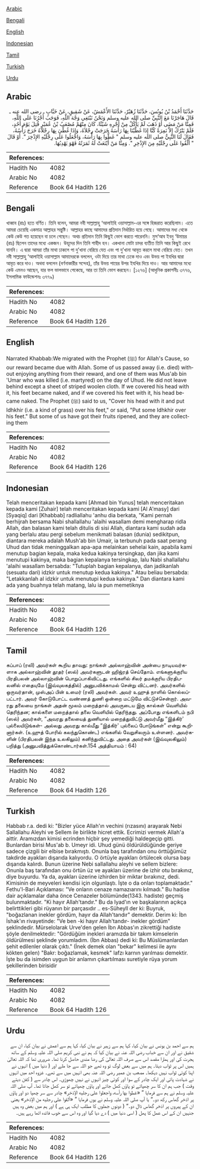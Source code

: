 [Arabic](#arabic)

[Bengali](#bengali)

[English](#english)

[Indonesian](#indonesian)

[Tamil](#tamil)

[Turkish](#turkish)

[Urdu](#urdu)

## Arabic


<div dir="rtl" lang="ar" style={{fontSize:'larger',backgroundColor:'#f8f9fa',padding:20}}>
حَدَّثَنَا أَحْمَدُ بْنُ يُونُسَ، حَدَّثَنَا زُهَيْرٌ، حَدَّثَنَا الأَعْمَشُ، عَنْ شَقِيقٍ، عَنْ خَبَّابٍ ـ رضى الله عنه ـ قَالَ هَاجَرْنَا مَعَ النَّبِيِّ صلى الله عليه وسلم وَنَحْنُ نَبْتَغِي وَجْهَ اللَّهِ، فَوَجَبَ أَجْرُنَا عَلَى اللَّهِ، فَمِنَّا مَنْ مَضَى أَوْ ذَهَبَ لَمْ يَأْكُلْ مِنْ أَجْرِهِ شَيْئًا، كَانَ مِنْهُمْ مُصْعَبُ بْنُ عُمَيْرٍ قُتِلَ يَوْمَ أُحُدٍ، فَلَمْ يَتْرُكْ إِلاَّ نَمِرَةً كُنَّا إِذَا غَطَّيْنَا بِهَا رَأْسَهُ خَرَجَتْ رِجْلاَهُ، وَإِذَا غُطِّيَ بِهَا رِجْلاَهُ خَرَجَ رَأْسُهُ، فَقَالَ لَنَا النَّبِيُّ صلى الله عليه وسلم ‏"‏ غَطُّوا بِهَا رَأْسَهُ، وَاجْعَلُوا عَلَى رِجْلَيْهِ الإِذْخِرَ ‏"‏‏.‏ أَوْ قَالَ ‏"‏ أَلْقُوا عَلَى رِجْلَيْهِ مِنَ الإِذْخِرِ ‏"‏‏.‏ وَمِنَّا مَنْ أَيْنَعَتْ لَهُ ثَمَرَتُهُ فَهْوَ يَهْدِبُهَا‏.‏
</div>
<div style={{backgroundColor:'#f8f9fa',padding:20, marginBottom: 10}}><table> <thead> <tr> <th>References:</th> <th></th> </tr> </thead> <tbody><tr><td>Hadith No</td><td>4082</td></tr><tr><td>Arabic No</td><td>4082</td></tr><tr><td>Reference</td><td>Book 64 Hadith 126</td></tr></tbody></table></div>

## Bengali


<div dir="ltr" lang="bn" style={{fontSize:'larger',backgroundColor:'#f8f9fa',padding:20}}>
খাব্বাব (রাঃ) হতে বর্ণিত। তিনি বলেন, আমরা নবী সাল্লাল্লাহু ‘আলাইহি ওয়াসাল্লাম-এর সঙ্গে হিজরাত করেছিলাম। এতে আমরা চেয়েছি একমাত্র আল্লাহর সন্তুষ্টি। আল্লাহর কাছে আমাদের প্রতিদান নির্ধারিত হয়ে গেছে। আমাদের মধ্য থেকে কেউ কেউ গত হয়েছেন বা চলে গেছেন। অথচ প্রতিদান তিনি কিছুই ভোগ করতে পারেননি। মুস‘আব ইবনু ‘উমায়র (রাঃ) ছিলেন তাদের মধ্যে একজন। উহূদের দিন তিনি শাহীদ হন। একখানা মোটা চাদর ব্যতীত তিনি আর কিছুই রেখে যাননি। এ দ্বারা আমরা তাঁর মাথা ঢাকলে পা দু’খানা বেরিয়ে যেত এবং পা দু’খানা আবৃত করলে মাথা বেরিয়ে যেত। তখন নবী সাল্লাল্লাহু ‘আলাইহি ওয়াসাল্লাম আমাদেরকে বললেন, ওটা দিয়ে তার মাথা ঢেকে দাও এবং উভয় পা ইযখির দ্বারা আবৃত করে দাও। অথবা বললেন (বর্ণনাকারীর সন্দেহ), তাঁর উভয় পায়ের উপর ইযখির দিয়ে দাও। আর আমাদের মধ্যে কেউ এমনও আছেন, যার ফল ভালভাবে পেকেছে, আর তা তিনি ভোগ করছেন। [১২৭৬] (আধুনিক প্রকাশনীঃ ৩৭৭৬, ইসলামিক ফাউন্ডেশনঃ ৩৭৭৯)
</div>
<div style={{backgroundColor:'#f8f9fa',padding:20, marginBottom: 10}}><table> <thead> <tr> <th>References:</th> <th></th> </tr> </thead> <tbody><tr><td>Hadith No</td><td>4082</td></tr><tr><td>Arabic No</td><td>4082</td></tr><tr><td>Reference</td><td>Book 64 Hadith 126</td></tr></tbody></table></div>

## English


<div dir="ltr" lang="en" style={{fontSize:'larger',backgroundColor:'#f8f9fa',padding:20}}>
Narrated Khabbab:We migrated with the Prophet (ﷺ) for Allah's Cause, so our reward became due with Allah. Some of us passed away (i.e. died) without enjoying anything from their reward, and one of them was Mus'ab bin 'Umar who was killed (i.e. martyred) on the day of Uhud. He did not leave behind except a sheet of striped woolen cloth. If we covered his head with it, his feet became naked, and if we covered his feet with it, his head became naked. The Prophet (ﷺ) said to us, "Cover his head with it and put Idhkhir (i.e. a kind of grass) over his feet," or said, "Put some Idhkhir over his feet." But some of us have got their fruits ripened, and they are collecting them
</div>
<div style={{backgroundColor:'#f8f9fa',padding:20, marginBottom: 10}}><table> <thead> <tr> <th>References:</th> <th></th> </tr> </thead> <tbody><tr><td>Hadith No</td><td>4082</td></tr><tr><td>Arabic No</td><td>4082</td></tr><tr><td>Reference</td><td>Book 64 Hadith 126</td></tr></tbody></table></div>

## Indonesian


<div dir="ltr" lang="id" style={{fontSize:'larger',backgroundColor:'#f8f9fa',padding:20}}>
Telah menceritakan kepada kami [Ahmad bin Yunus] telah menceritakan kepada kami [Zuhair] telah menceritakan kepada kami [Al A'masy] dari [Syaqiq] dari [Khabbab] radliallahu 'anhu dia berkata, "Kami pernah berhijrah bersama Nabi shallallahu 'alaihi wasallam demi mengharap ridla Allah, dan balasan kami telah ditulis di sisi Allah, diantara kami sudah ada yang berlalu atau pergi sebelum menikmati balasan (dunia) sedikitpun, diantara mereka adalah Mush'ab bin Umair, ia terbunuh pada saat perang Uhud dan tidak meninggalkan apa-apa melainkan sehelai kain, apabila kami menutup bagian kepala, maka kedua kakinya tersingkap, dan jika kami menutupi kakinya, maka bagian kepalanya tersingkap, lalu Nabi shallallahu 'alaihi wasallam bersabda: "Tutuplah bagian kepalanya, dan jadikanlah (sesuatu dari) idzkir untuk menutup kedua kakinya." Atau beliau bersabda: "Letakkanlah al idzkir untuk menutupi kedua kakinya." Dan diantara kami ada yang buahnya telah matang, lalu ia pun memetiknya
</div>
<div style={{backgroundColor:'#f8f9fa',padding:20, marginBottom: 10}}><table> <thead> <tr> <th>References:</th> <th></th> </tr> </thead> <tbody><tr><td>Hadith No</td><td>4082</td></tr><tr><td>Arabic No</td><td>4082</td></tr><tr><td>Reference</td><td>Book 64 Hadith 126</td></tr></tbody></table></div>

## Tamil


<div dir="ltr" lang="ta" style={{fontSize:'larger',backgroundColor:'#f8f9fa',padding:20}}>
கப்பாப் (ரலி) அவர்கள் கூறிய தாவது: நாங்கள் அல்லாஹ்வின் அன்பை நாடியவர்களாக அல்லாஹ்வின் தூதர் (ஸல்) அவர்களுடன் ஹிஜ்ரத் செய்தோம். எங்களுக்குரிய பிரதிபலன் அல்லாஹ்வின் பொறுப்பாகிவிட்டது. எங்களில் சிலர் தமக்குரிய பிரதிபலனில் எதையுமே (இவ்வுலகத்தில்) அனுபவிக்காமல் சென்று விட்டனர். அவர்களில் ஒருவர்தான், முஸ்அப் பின் உமைர் (ரலி) அவர்கள். அவர் உஹுத் நாளில் கொல்லப்பட்டார். அவர் கோடுபோட்ட வண்ணத் துணி ஒன்றை மட்டுமே விட்டுச்சென்றார். அவரது தலையை நாங்கள் அதன் மூலம் மறைத்தால் அவருடைய இரு கால்கள் வெளியில் தெரிந்தன; கால்களை மறைத்தால் தலை வெளியில் தெரிந்தது. அப்போது எங்களிடம் நபி (ஸல்) அவர்கள், “அவரது தலையைத் துணியால் மறைத்துவிட்டு அவர்மீது “இத்கிர்' புல்லையிடுங்கள்- அல்லது அவரது கால்மீது “இத்கிர்' புல்லைப் போடுங்கள்” என்று கூறினார்கள். (உஹுத் போரில் கலந்துகொண்ட) எங்களில் வேறுசிலரும் உள்ளனர். அவர்களின் (பிரதிபலன் இந்த உலகிலும்) கனிந்துவிட்டது. அதை அவர்கள் (இவ்வுலகிலும்) பறித்து (அனுபவித்துக்கொண்டார்கள்.154 அத்தியாயம் : 64)
</div>
<div style={{backgroundColor:'#f8f9fa',padding:20, marginBottom: 10}}><table> <thead> <tr> <th>References:</th> <th></th> </tr> </thead> <tbody><tr><td>Hadith No</td><td>4082</td></tr><tr><td>Arabic No</td><td>4082</td></tr><tr><td>Reference</td><td>Book 64 Hadith 126</td></tr></tbody></table></div>

## Turkish


<div dir="ltr" lang="tr" style={{fontSize:'larger',backgroundColor:'#f8f9fa',padding:20}}>
Habbab r.a. dedi ki: "Bizler yüce Allah'ın vechini (rızasını) arayarak Nebi Sallallahu Aleyhi ve Sellem ile birlikte hicret ettik. Ecrimizi vermek Allah'a aittir. Aramızdan kimisi ecrinden hiçbir şey yemediği haldegeçip gitti. Bunlardan birisi Mus'ab b. Umeyr idi. Uhud günü öldürüldüğünde geriye sadece çizgili bir elbise bırakmıştı. Onunla baş tarafından onu örttüğümüz takdirde ayakları dışarıda kalıyordu. O örtüyle ayakları örtülecek olursa başı dışarıda kalırdı. Bunun üzerine Nebi sallallahu aleyhi ve sellem bizlere: Onunla baş tarafından onu örtün üz ve ayakları üzerine de izhir otu bırakınız, diye buyurdu. Ya da, ayakları üzerine izhirden bir miktar bırakınız, dedi. Kimisinin de meyveleri kendisi için olgunlaştı. İşte o da onları toplamaktadır." Fethu'l-Bari Açıklaması: "Ve onların cenaze namazıarını kılmadı." Bu hadise dair açıklamalar daha önce Cenazeler bölümünde(1343. hadiste) geçmiş bulunmaktadır. "Ki hayır Allah'tandır." Bu da Iyad'ın ve başkalarının açıkça belirttikleri gibi rüyanın bir parçasıdır .. es-Süheyll der ki: Buyruk, "boğazlanan inekler gördüm, hayır da Allah'tandır" demektir. Derim ki: İbn İshak'ın rivayetinde: "Ve ben -ki hayır Allah'tandır- inekler gördüm" şeklindedir. Mürselolarak Urve'den gelen İbn Abbas'ın zikrettiği hadiste şöyle denilmektedir: "Gördüğüm inekleri aramızda bir takım kimselerin öldürülmesi şeklinde yorumladım. (İbn Abbas) dedi ki: Bu Müslümanlardan şehit edilenler olarak çıktı." (İnek demek olan "bekar" kelimesi ile aynı kökten gelen) "Bakr: boğazlamak, kesmek" lafzı karnın yarılması demektir. İşte bu da isimden uygun bir anlamın çıkartılması suretiyle rüya yorum şekillerinden birisidir
</div>
<div style={{backgroundColor:'#f8f9fa',padding:20, marginBottom: 10}}><table> <thead> <tr> <th>References:</th> <th></th> </tr> </thead> <tbody><tr><td>Hadith No</td><td>4082</td></tr><tr><td>Arabic No</td><td>4082</td></tr><tr><td>Reference</td><td>Book 64 Hadith 126</td></tr></tbody></table></div>

## Urdu


<div dir="rtl" lang="ur" style={{fontSize:'larger',backgroundColor:'#f8f9fa',padding:20}}>
ہم سے احمد بن یونس نے بیان کیا، کہا ہم سے زہیر نے بیان کیا، کہا ہم سے اعمش نے بیان کیا، ان سے شقیق نے اور ان سے خباب رضی اللہ عنہ نے بیان کیا کہ ہم نے نبی کریم صلی اللہ علیہ وسلم کے ساتھ ہجرت کی اور ہمارا مقصد اس سے صرف اللہ تعالیٰ کی رضا مندی حاصل کرنا تھا۔ ضروری تھا کہ اللہ تعالیٰ ہمیں اس پر ثواب دیتا۔ ہم میں سے بعض لوگ تو وہ تھے جو اللہ سے جا ملے اور ( دنیا میں ) انہوں نے اپنا کوئی ثواب نہیں دیکھا۔ مصعب بن عمیر رضی اللہ عنہ بھی انہیں میں سے تھے۔ غزوہ احد میں انہوں نے شہادت پائی اور ایک چادر کے سوا اور کوئی چیز انہوں نے نہیں چھوڑی۔ اس چادر سے ( کفن دیتے وقت ) جب ہم ان کا سر چھپاتے تو پاؤں کھل جاتے اور پاؤں چھپاتے تو سر کھل جاتا تھا۔ آپ صلی اللہ علیہ وسلم نے ہم سے فرمایا ” «غطوا بها رأسه،‏‏‏‏ واجعلوا على رجليه الإذخر» چادر سے سر چھپا دو اور پاؤں پر اذخر گھاس رکھ دو۔“ یا آپ صلی اللہ علیہ وسلم نے یوں فرمایا ” «ألقوا على رجليه من الإذخر» یعنی ان کے پیروں پر اذخر گھاس ڈال دو۔“ ( دونوں جملوں کا مطلب ایک ہی ہے ) اور ہم میں بعض وہ ہیں جنہیں ان کے اس عمل کا پھل ( اسی دنیا میں ) دے دیا گیا اور وہ اس سے خوب فائدہ اٹھا رہے ہیں۔
</div>
<div style={{backgroundColor:'#f8f9fa',padding:20, marginBottom: 10}}><table> <thead> <tr> <th>References:</th> <th></th> </tr> </thead> <tbody><tr><td>Hadith No</td><td>4082</td></tr><tr><td>Arabic No</td><td>4082</td></tr><tr><td>Reference</td><td>Book 64 Hadith 126</td></tr></tbody></table></div>